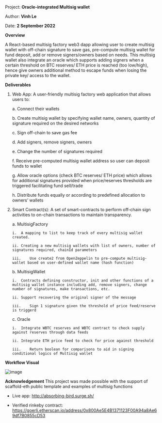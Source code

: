Project: **Oracle-integrated Multisig wallet**

Author: **Vinh Le**

Date: **2 September 2022**


**Overview**

A React-based multisig factory web3 dapp allowing user to create multisig wallet with off-chain signature to save gas, pre-compute multisig wallet for fund deposit, add or remove signers/owners based on needs. This multisig wallet also integrate an oracle which supports adding signers when a certain threshold on BTC reserves/ ETH price is reached (too low/high), hence give owners additional method to escape funds when losing the private key/ access to the wallet. 


**Deliverables**

1.	Web App: A user-friendly multisig factory web application that allows users to:

    a.	Connect their wallets
  
    b.	Create multisig wallet by specifying wallet name, owners, quantity of signature required on the desired networks
  
    c.	Sign off-chain to save gas fee
  
    d.	Add signers, remove signers, owners
  
    e.	Change the number of signatures required
  
    f.	Receive pre-computed multisig wallet address so user can deposit funds to wallet
  
    g.	Allow oracle options (check BTC reserves/ ETH price) which allows for additional signatures provided when price/reserves thresholds are triggered facilitating fund sell/trade 
  
    h.	Distribute funds equally or according to predefined allocation to owners’ wallets
 
2.	Smart Contract(s): A set of smart-contracts to perform off-chain sign activities to on-chain transactions to maintain transparency.

    a.	MultisigFactory
  
        i.	A mapping to list to keep track of every multisig wallet created. 
    
        ii.	Creating a new multisig wallets with list of owners, number of signatures required, chainId parameters
    
        iii.	Use create2 from OpenZeppelin to pre-compute multisig-wallet based on user-defined wallet name (hash function)

    b.	MultisigWallet
  
        i.	Contracts defining constructor, init and other functions of a multisig wallet instance including add, remove signers, change number of signatures, make transactions, etc. 
    
        ii.	Support recovering the original signer of the message
    
        iii.	Sign 1 signature given the threshold of price feed/reserve is triggerd
    
    c.	Oracle
  
        i.	Integrate WBTC reserves and WBTC contract to check supply against reserves through data feeds
    
        ii.	Integrate ETH price feed to check for price against threshold 
    
        iii.	Return boolean for comparisons to aid in signing conditional logics of Multisig wallet


**Workflow Visual**

![image](https://user-images.githubusercontent.com/83176944/192600231-b245fc40-dc22-4124-9890-23e0461ce8fb.png)

**Acknowledgement**
This project was made possible with the support of scaffold-eth public template and examples of multisig functions

- Live app: http://absorbing-bird.surge.sh/

- Verified rinkeby contract: https://goerli.etherscan.io/address/0x800Ae5E4B1371123F00A94a8Ae69df7B0855cD53
